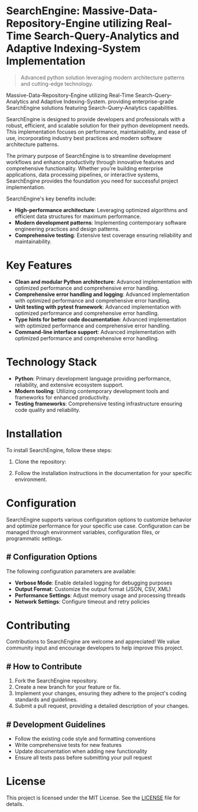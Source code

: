 <!-- fallback_SearchEngine_20251028214830_67602 -->

# SearchEngine: Massive-Data-Repository-Engine utilizing Real-Time Search-Query-Analytics and Adaptive Indexing-System Implementation
> Advanced python solution leveraging modern architecture patterns and cutting-edge technology.

Massive-Data-Repository-Engine utilizing Real-Time Search-Query-Analytics and Adaptive Indexing-System. providing enterprise-grade SearchEngine solutions featuring Search-Query-Analytics capabilities.

SearchEngine is designed to provide developers and professionals with a robust, efficient, and scalable solution for their python development needs. This implementation focuses on performance, maintainability, and ease of use, incorporating industry best practices and modern software architecture patterns.

The primary purpose of SearchEngine is to streamline development workflows and enhance productivity through innovative features and comprehensive functionality. Whether you're building enterprise applications, data processing pipelines, or interactive systems, SearchEngine provides the foundation you need for successful project implementation.

SearchEngine's key benefits include:

* **High-performance architecture**: Leveraging optimized algorithms and efficient data structures for maximum performance.
* **Modern development patterns**: Implementing contemporary software engineering practices and design patterns.
* **Comprehensive testing**: Extensive test coverage ensuring reliability and maintainability.

# Key Features

* **Clean and modular Python architecture**: Advanced implementation with optimized performance and comprehensive error handling.
* **Comprehensive error handling and logging**: Advanced implementation with optimized performance and comprehensive error handling.
* **Unit testing with pytest framework**: Advanced implementation with optimized performance and comprehensive error handling.
* **Type hints for better code documentation**: Advanced implementation with optimized performance and comprehensive error handling.
* **Command-line interface support**: Advanced implementation with optimized performance and comprehensive error handling.

# Technology Stack

* **Python**: Primary development language providing performance, reliability, and extensive ecosystem support.
* **Modern tooling**: Utilizing contemporary development tools and frameworks for enhanced productivity.
* **Testing frameworks**: Comprehensive testing infrastructure ensuring code quality and reliability.

# Installation

To install SearchEngine, follow these steps:

1. Clone the repository:


2. Follow the installation instructions in the documentation for your specific environment.

# Configuration

SearchEngine supports various configuration options to customize behavior and optimize performance for your specific use case. Configuration can be managed through environment variables, configuration files, or programmatic settings.

## # Configuration Options

The following configuration parameters are available:

* **Verbose Mode**: Enable detailed logging for debugging purposes
* **Output Format**: Customize the output format (JSON, CSV, XML)
* **Performance Settings**: Adjust memory usage and processing threads
* **Network Settings**: Configure timeout and retry policies

# Contributing

Contributions to SearchEngine are welcome and appreciated! We value community input and encourage developers to help improve this project.

## # How to Contribute

1. Fork the SearchEngine repository.
2. Create a new branch for your feature or fix.
3. Implement your changes, ensuring they adhere to the project's coding standards and guidelines.
4. Submit a pull request, providing a detailed description of your changes.

## # Development Guidelines

* Follow the existing code style and formatting conventions
* Write comprehensive tests for new features
* Update documentation when adding new functionality
* Ensure all tests pass before submitting your pull request

# License

This project is licensed under the MIT License. See the [LICENSE](https://github.com/pethmm/SearchEngine/blob/main/LICENSE) file for details.
